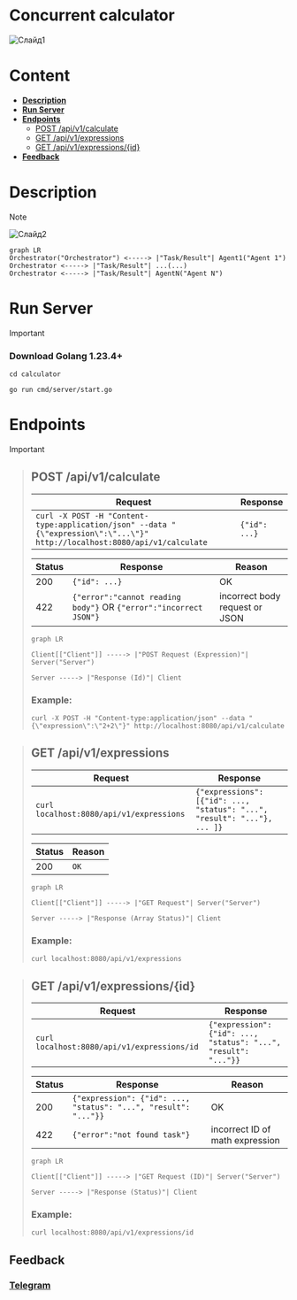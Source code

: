 # Concurrent calculator
![Слайд1](https://github.com/user-attachments/assets/a1250ba0-7909-42aa-8cdf-887946252dac)
# **Content**
  - [**Description**](#description)
  - [**Run Server**](#run-server)
  - [**Endpoints**](#endpoints)
     - [POST /api/v1/calculate](#post-/api/v1/calculate)
     - [GET /api/v1/expressions](#get-/api/v1/expressions)
     - [GET /api/v1/expressions/{id}](#get-/api/v1/expressions/{id})
  - [**Feedback**](#feedback)

# **Description**
>[!NOTE]
>![Слайд2](https://github.com/user-attachments/assets/264eea11-d04c-4ce0-ab9a-c407b7a23b94)
> ```mermaid
>graph LR
>Orchestrator("Orchestrator") <-----> |"Task/Result"| Agent1("Agent 1")
>Orchestrator <-----> |"Task/Result"| ...(...)
>Orchestrator <-----> |"Task/Result"| AgentN("Agent N")
>```

# **Run Server**
>[!IMPORTANT]
>### Download Golang 1.23.4+
> ``` shell
> cd calculator
> ```
> ``` shell
> go run cmd/server/start.go
> ```
> 
# **Endpoints**
> [!IMPORTANT]
>> ## POST /api/v1/calculate
>> | Request | Response |
>> | ------- | -------- |
>> | ```curl -X POST -H "Content-type:application/json" --data "{\"expression\":\"...\"}" http://localhost:8080/api/v1/calculate``` | ``` {"id": ...} ``` |
>> 
>> | Status | Response | Reason |
>> | ------ | ------ | ------ |
>> | 200 | ```{"id": ...}``` | OK |
>> | 422 | ```{"error":"cannot reading body"}``` OR ```{"error":"incorrect JSON"}``` | incorrect body request or JSON |
>> ```mermaid
>>graph LR
>>
>>Client[["Client"]] -----> |"POST Request (Expression)"| Server("Server")
>>
>>Server -----> |"Response (Id)"| Client
>>```
>> ### Example:
>> ``` shell
>> curl -X POST -H "Content-type:application/json" --data "{\"expression\":\"2+2\"}" http://localhost:8080/api/v1/calculate
>> ```
>
>> ## GET /api/v1/expressions
>> | Request | Response |
>> | ------- | -------- |
>> | ```curl localhost:8080/api/v1/expressions``` | ``` {"expressions": [{"id": ..., "status": "...", "result": "..."}, ... ]} ``` |
>>
>> | Status | Reason |
>> | ------ | ------ |
>> | 200 | ```OK``` |
>> ```mermaid
>>graph LR
>>
>>Client[["Client"]] -----> |"GET Request"| Server("Server")
>>
>>Server -----> |"Response (Array Status)"| Client
>>```
>> ### Example:
>> ``` shell
>> curl localhost:8080/api/v1/expressions
>> ```
> 
>> ## GET /api/v1/expressions/{id}
>> | Request | Response |
>> | ------- | -------- |
>> | ```curl localhost:8080/api/v1/expressions/id``` | ``` {"expression": {"id": ..., "status": "...", "result": "..."}} ``` |
>>
>> | Status | Response | Reason |
>> | ------ | ------ | ----- |
>> | 200 | ```{"expression": {"id": ..., "status": "...", "result": "..."}}``` | OK |
>> | 422 | ```{"error":"not found task"}``` | incorrect ID of math expression |
>> ```mermaid
>>graph LR
>>
>>Client[["Client"]] -----> |"GET Request (ID)"| Server("Server")
>>
>>Server -----> |"Response (Status)"| Client
>>```
>> ### Example:
>> ``` shell
>> curl localhost:8080/api/v1/expressions/id
>> ```

## **Feedback**
### [Telegram](https://t.me/arhefr)
